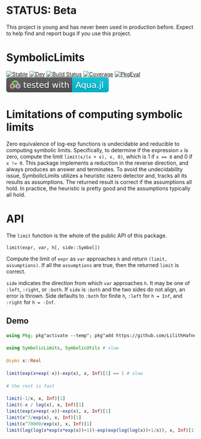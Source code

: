 # STATUS: Beta

This project is young and has never been used in production before. Expect to help find and report bugs if you use this project.

# SymbolicLimits

[![Stable](https://img.shields.io/badge/docs-stable-blue.svg)](https://LilithHafner.github.io/SymbolicLimits.jl/stable/)
[![Dev](https://img.shields.io/badge/docs-dev-blue.svg)](https://LilithHafner.github.io/SymbolicLimits.jl/dev/)
[![Build Status](https://github.com/LilithHafner/SymbolicLimits.jl/actions/workflows/CI.yml/badge.svg?branch=main)](https://github.com/LilithHafner/SymbolicLimits.jl/actions/workflows/CI.yml?query=branch%3Amain)
[![Coverage](https://codecov.io/gh/LilithHafner/SymbolicLimits.jl/branch/main/graph/badge.svg)](https://codecov.io/gh/LilithHafner/SymbolicLimits.jl)
[![PkgEval](https://JuliaCI.github.io/NanosoldierReports/pkgeval_badges/S/SymbolicLimits.svg)](https://JuliaCI.github.io/NanosoldierReports/pkgeval_badges/S/SymbolicLimits.html)
[![Aqua](https://raw.githubusercontent.com/JuliaTesting/Aqua.jl/master/badge.svg)](https://github.com/JuliaTesting/Aqua.jl)

# Limitations of computing symbolic limits

Zero equivalence of log-exp functions is undecidable and reducible to computing symbolic limits. Specifically, to
determine if the expression `x` is zero, compute the limit `limit(ϵ/(x + ϵ), ϵ, 0)`, which is 1 if `x == 0` and 0
if `x != 0`. This package implements a reduction in the reverse direction, and always produces an answer and
terminates. To avoid the undecidability issue, SymbolicLimits utilizes a heuristic iszero detector and, tracks all
its results as assumptions. The returned result is correct if the assumptions all hold. In practice, the heuristic
is pretty good and the assumptions typically all hold.

# API

The `limit` function is the whole of the public API of this package.

`limit(expr, var, h[, side::Symbol])`

Compute the limit of `expr` as `var` approaches `h` and return `(limit, assumptions)`. If
all the `assumptions` are true, then the returned `limit` is correct.

`side` indicates the direction from which `var` approaches `h`. It may be one of `:left`,
`:right`, or `:both`. If `side` is `:both` and the two sides do not align, an error is
thrown. Side defaults to `:both` for finite `h`, `:left` for `h = Inf`, and `:right` for
`h = -Inf`.

## Demo

```julia
using Pkg; pkg"activate --temp"; pkg"add https://github.com/LilithHafner/SymbolicLimits.jl"; pkg"add SymbolicUtils" # slow

using SymbolicLimits, SymbolicUtils # slow

@syms x::Real

limit(exp(x+exp(-x))-exp(x), x, Inf)[1] == 1 # slow

# the rest is fast

limit(-1/x, x, Inf)[1]
limit(-x / log(x), x, Inf)[1]
limit(exp(x+exp(-x))-exp(x), x, Inf)[1]
limit(x^7/exp(x), x, Inf)[1]
limit(x^70000/exp(x), x, Inf)[1]
limit(log(log(x*exp(x*exp(x))+1))-exp(exp(log(log(x))+1/x)), x, Inf)[1]
```
